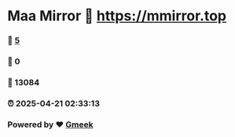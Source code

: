 # Maa Mirror :link: https://mmirror.top 
### :page_facing_up: [5](https://mmirror.top/tag.html) 
### :speech_balloon: 0 
### :hibiscus: 13084 
### :alarm_clock: 2025-04-21 02:33:13 
### Powered by :heart: [Gmeek](https://github.com/Meekdai/Gmeek)
